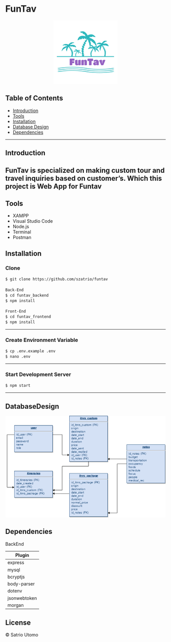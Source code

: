 # FunTav

<p align="center">
    <img src="./public/funtav_logo.png" height="200px" width="200px">  
</p>

## Table of Contents
- [Introduction](#introduction)
- [Tools](#Tools)
- [Installation](#Installation)
- [Database Design](#DatabaseDesign)
- [Dependencies](#Dependencies)
---
 
## Introduction

FunTav is specialized on making custom tour and travel inquiries based on customer’s. Which this project is Web App for Funtav
---

## Tools

- XAMPP
- Visual Studio Code
- Node.js
- Terminal
- Postman

## Installation

### Clone
```bash
$ git clone https://github.com/szatrio/funtav

Back-End
$ cd funtav_backend
$ npm install

Front-End
$ cd funtav_frontend
$ npm install
```
---

### Create Environment Variable
```bash
$ cp .env.example .env
$ nano .env
```
---
### Start Development Server
```bash
$ npm start
```
--- 

## DatabaseDesign 

<p align="center">
    <img src="./public/funtav.png">  
</p>

## Dependencies

BackEnd

| Plugin |
| ------ |
| express |
| mysql |
| bcryptjs |
| body-parser |
| dotenv |
| jsonwebtoken |
| morgan |


License
----

© Satrio Utomo